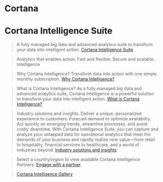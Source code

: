 # Cortana



# Cortana Intelligence Suite

> A fully managed big data and advanced analytics suite to transform your data into intelligent action. [Cortana Intelligence Suite](https://www.microsoft.com/en-us/server-cloud/cortana-intelligence-suite/)

> Analytics that enables action, Fast and flexible, Secure and scalable, Intelligence

> Why Cortana Intelligence? Transform data into action with one simple monthly subscription. [Why Cortana Intelligence?](https://www.microsoft.com/en-us/server-cloud/cortana-intelligence-suite/why-cortana-intelligence.aspx)

> What is Cortana Intelligence? As a fully managed big data and advanced analytics suite, Cortana Intelligence is a powerful solution to transform your data into intelligent action. [What is Cortana Intelligence?](https://www.microsoft.com/en-us/server-cloud/cortana-intelligence-suite/what-is-cortana-intelligence.aspx)

> Industry solutions and insights. Deliver a unique, personalized experience to customers. Forecast demand to optimize availability. Act quickly on emerging trends, streamline processes, and avoid costly downtime. With Cortana Intelligence Suite, you can capture and analyze your untapped data for operational analytics that meet the demands of your business and rapidly realize new value—from retail to hospitality, financial services to healthcare, and a world of industries beyond. [Industry solutions and insights](https://www.microsoft.com/en-us/server-cloud/cortana-intelligence-suite/industry-solutions.aspx)

> Select a country/region to view available Cortana Intelligence Partners. [Engage with a partner](http://cortanaintelligencepartners.azurewebsites.net/)

>  [Cortana Intelligence Gallery](http://gallery.cortanaintelligence.com/?r=legacy)
